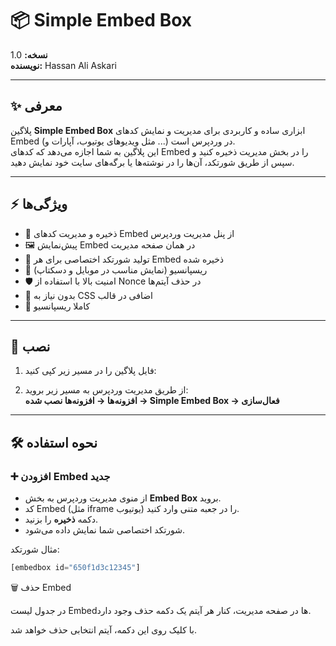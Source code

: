 # 📦 Simple Embed Box

**نسخه:** 1.0  
**نویسنده:** Hassan Ali Askari  

---

## ✨ معرفی

پلاگین **Simple Embed Box** ابزاری ساده و کاربردی برای مدیریت و نمایش کدهای Embed (مثل ویدیوهای یوتیوب، آپارات و ...) در وردپرس است.  
این پلاگین به شما اجازه می‌دهد که کدهای Embed را در بخش مدیریت ذخیره کنید و سپس از طریق شورتکد، آن‌ها را در نوشته‌ها یا برگه‌های سایت خود نمایش دهید.  

---

## ⚡ ویژگی‌ها

- 📌 ذخیره و مدیریت کدهای Embed از پنل مدیریت وردپرس  
- 🖼 پیش‌نمایش Embed در همان صفحه مدیریت  
- 🔑 تولید شورتکد اختصاصی برای هر Embed ذخیره شده  
- 📱 ریسپانسیو (نمایش مناسب در موبایل و دسکتاپ)  
- 🛡 امنیت بالا با استفاده از Nonce در حذف آیتم‌ها  
- 🚀 بدون نیاز به CSS اضافی در قالب  
- 📱 کاملا ریسپانسیو

---

## 📲 نصب

1. فایل پلاگین را در مسیر زیر کپی کنید:  


2. از طریق مدیریت وردپرس به مسیر زیر بروید:  
**افزونه‌ها → افزونه‌ها نصب شده → Simple Embed Box → فعال‌سازی**  

---

## 🛠 نحوه استفاده

### ➕ افزودن Embed جدید
- از منوی مدیریت وردپرس به بخش **Embed Box** بروید.  
- کد Embed (مثل iframe یوتیوب) را در جعبه متنی وارد کنید.  
- دکمه **ذخیره** را بزنید.  
- شورتکد اختصاصی شما نمایش داده می‌شود.  

مثال شورتکد:  

```php
[embedbox id="650f1d3c12345"]

```

🗑 حذف Embed

در جدول لیست Embedها در صفحه مدیریت، کنار هر آیتم یک دکمه حذف وجود دارد.

با کلیک روی این دکمه، آیتم انتخابی حذف خواهد شد.

